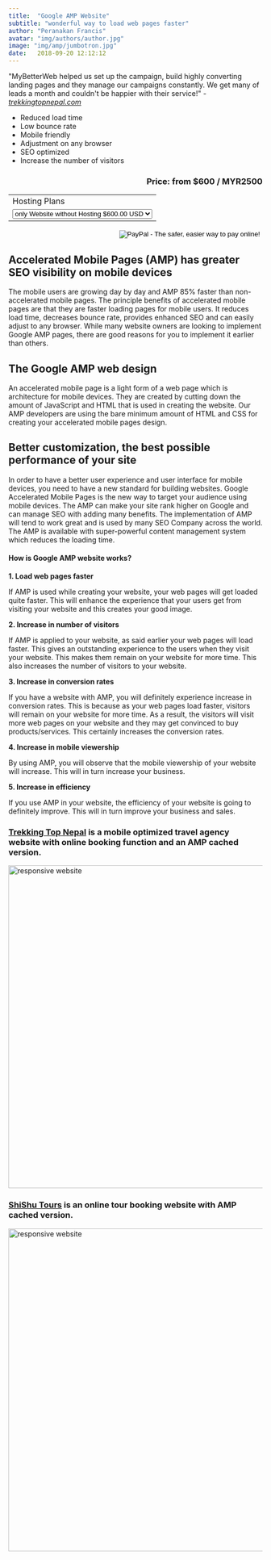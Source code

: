 ```yaml
---
title:  "Google AMP Website"
subtitle: "wonderful way to load web pages faster"
author: "Peranakan Francis"
avatar: "img/authors/author.jpg"
image: "img/amp/jumbotron.jpg"
date:   2018-09-20 12:12:12
---
```


"MyBetterWeb helped us set up the campaign, build highly converting landing pages and they manage our campaigns constantly. We get many of leads a month and couldn't be happier with their service!" - <a href="https://trekkingtopnepal.com" target="_blank"><i>trekkingtopnepal.com</i></a>

- Reduced load time
- Low bounce rate
- Mobile friendly
- Adjustment on any browser
- SEO optimized
- Increase the number of visitors

<div style="text-align: right">
<h3>Price: from $600 / MYR2500</h3></div>
<div align="right">
<form action="https://www.paypal.com/cgi-bin/webscr" method="post" target="_top">
<input type="hidden" name="cmd" value="_s-xclick">
<input type="hidden" name="hosted_button_id" value="RLEHPWPPWZPQQ">
<table>
<tr><td><input type="hidden" name="on0" value="Hosting Plans">Hosting Plans</td></tr><tr><td><select name="os0">
	<option value="only Website without Hosting">only Website without Hosting $600.00 USD</option>
	<option value="1 year Hosting">1 year Hosting $650.00 USD</option>
</select> </td></tr>
</table>
<input type="hidden" name="currency_code" value="USD">
<input type="image" src="https://www.paypalobjects.com/en_US/i/btn/btn_buynowCC_LG.gif" border="0" name="submit" alt="PayPal - The safer, easier way to pay online!">
<img alt="" border="0" src="https://www.paypalobjects.com/en_US/i/scr/pixel.gif" width="1" height="1">
</form>
</div>

## Accelerated Mobile Pages (AMP) has greater SEO visibility on mobile devices
The mobile users are growing day by day and AMP 85% faster than non-accelerated mobile pages. The principle benefits of accelerated mobile pages are that they are faster loading pages for mobile users. It reduces load time, decreases bounce rate, provides enhanced SEO and can easily adjust to any browser. While many website owners are looking to implement Google AMP pages, there are good reasons for you to implement it earlier than others.

## The Google AMP web design
An accelerated mobile page is a light form of a web page which is architecture for mobile devices. They are created by cutting down the amount of JavaScript and HTML that is used in creating the website. Our AMP developers are using the bare minimum amount of HTML and CSS for creating your accelerated mobile pages design.

##  Better customization, the best possible performance of your site
In order to have a better user experience and user interface for mobile devices, you need to have a new standard for building websites. Google Accelerated Mobile Pages is the new way to target your audience using mobile devices. The AMP can make your site rank higher on Google and can manage SEO with adding many benefits. The implementation of AMP will tend to work great and is used by many SEO Company across the world. The AMP is available with super-powerful content management system which reduces the loading time.

#### How is Google AMP website works?
**1. Load web pages faster**

If AMP is used while creating your website, your web pages will get loaded quite faster. This will enhance the experience that your users get from visiting your website and this creates your good image.

**2. Increase in number of visitors**

If AMP is applied to your website, as said earlier your web pages will load faster. This gives an outstanding experience to the users when they visit your website. This makes them remain on your website for more time. This also increases the number of visitors to your website.

**3. Increase in conversion rates**

If you have a website with AMP, you will definitely experience increase in conversion rates. This is because as your web pages load faster, visitors will remain on your website for more time. As a result, the visitors will visit more web pages on your website and they may get convinced to buy products/services. This certainly increases the conversion rates.

**4. Increase in mobile viewership**

By using AMP, you will observe that the mobile viewership of your website will increase. This will in turn increase your business.

**5. Increase in efficiency**

If you use AMP in your website, the efficiency of your website is going to definitely improve. This will in turn improve your business and sales.

### [Trekking Top Nepal](https://trekkingtopnepal.com) is a mobile optimized travel agency website with online booking function and an AMP cached version.
<a href="https://trekkingtopnepal.com" target="_blank"><img src="https://res.cloudinary.com/aboutmybetterweb/image/upload/v1549736171/trekkingtopnepal.gif"  alt="responsive website" id="responsive-image" width="640">
<br/>

### [ShiShu Tours](https://shishutours.fun) is an online tour booking website with AMP cached version.
<a href="https://shishutours.fun" target="_blank"><img src="https://res.cloudinary.com/aboutmybetterweb/image/upload/v1549736341/ezgif-4-8fd66f74e533.gif" alt="responsive website" id="responsive-image" width="640">
<br/>

